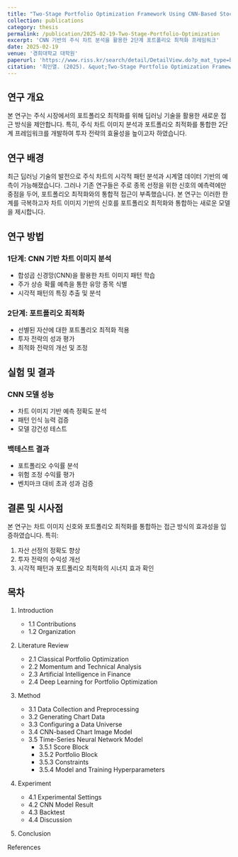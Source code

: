 ```yaml
---
title: "Two-Stage Portfolio Optimization Framework Using CNN-Based Stock Chart Analysis"
collection: publications
category: thesis
permalink: /publication/2025-02-19-Two-Stage-Portfolio-Optimization
excerpt: 'CNN 기반의 주식 차트 분석을 활용한 2단계 포트폴리오 최적화 프레임워크'
date: 2025-02-19
venue: '경희대학교 대학원'
paperurl: 'https://www.riss.kr/search/detail/DetailView.do?p_mat_type=be54d9b8bc7cdb09&control_no=904a75c30317a6b5ffe0bdc3ef48d419&keyword=%EC%B5%9C%EC%9D%B8%EC%97%B4'
citation: '최인열. (2025). &quot;Two-Stage Portfolio Optimization Framework Using CNN-Based Stock Chart Analysis.&quot; <i>국내석사학위논문 경희대학교 대학원</i>.'
---
```


## 연구 개요

본 연구는 주식 시장에서의 포트폴리오 최적화를 위해 딥러닝 기술을 활용한 새로운 접근 방식을 제안합니다. 특히, 주식 차트 이미지 분석과 포트폴리오 최적화를 통합한 2단계 프레임워크를 개발하여 투자 전략의 효율성을 높이고자 하였습니다.



## 연구 배경

최근 딥러닝 기술의 발전으로 주식 차트의 시각적 패턴 분석과 시계열 데이터 기반의 예측이 가능해졌습니다. 그러나 기존 연구들은 주로 종목 선정을 위한 신호의 예측력에만 중점을 두어, 포트폴리오 최적화와의 통합적 접근이 부족했습니다. 본 연구는 이러한 한계를 극복하고자 차트 이미지 기반의 신호를 포트폴리오 최적화와 통합하는 새로운 모델을 제시합니다.

## 연구 방법

### 1단계: CNN 기반 차트 이미지 분석
- 합성곱 신경망(CNN)을 활용한 차트 이미지 패턴 학습
- 주가 상승 확률 예측을 통한 유망 종목 식별
- 시각적 패턴의 특징 추출 및 분석

### 2단계: 포트폴리오 최적화
- 선별된 자산에 대한 포트폴리오 최적화 적용
- 투자 전략의 성과 평가
- 최적화 전략의 개선 및 조정

## 실험 및 결과

### CNN 모델 성능
- 차트 이미지 기반 예측 정확도 분석
- 패턴 인식 능력 검증
- 모델 강건성 테스트

### 백테스트 결과
- 포트폴리오 수익률 분석
- 위험 조정 수익률 평가
- 벤치마크 대비 초과 성과 검증

## 결론 및 시사점

본 연구는 차트 이미지 신호와 포트폴리오 최적화를 통합하는 접근 방식의 효과성을 입증하였습니다. 특히:
1. 자산 선정의 정확도 향상
2. 투자 전략의 수익성 개선
3. 시각적 패턴과 포트폴리오 최적화의 시너지 효과 확인

## 목차

1. Introduction
   - 1.1 Contributions
   - 1.2 Organization

2. Literature Review
   - 2.1 Classical Portfolio Optimization
   - 2.2 Momentum and Technical Analysis
   - 2.3 Artificial Intelligence in Finance
   - 2.4 Deep Learning for Portfolio Optimization

3. Method
   - 3.1 Data Collection and Preprocessing
   - 3.2 Generating Chart Data
   - 3.3 Configuring a Data Universe
   - 3.4 CNN-based Chart Image Model
   - 3.5 Time-Series Neural Network Model
      - 3.5.1 Score Block
      - 3.5.2 Portfolio Block
      - 3.5.3 Constraints
      - 3.5.4 Model and Training Hyperparameters

4. Experiment
   - 4.1 Experimental Settings
   - 4.2 CNN Model Result
   - 4.3 Backtest
   - 4.4 Discussion

5. Conclusion

References
